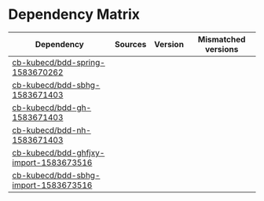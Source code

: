 # Dependency Matrix

Dependency | Sources | Version | Mismatched versions
---------- | ------- | ------- | -------------------
[cb-kubecd/bdd-spring-1583670262](https://github.com/cb-kubecd/bdd-spring-1583670262.git) |  | []() | 
[cb-kubecd/bdd-sbhg-1583671403](https://github.com/cb-kubecd/bdd-sbhg-1583671403.git) |  | []() | 
[cb-kubecd/bdd-gh-1583671403](https://github.com/cb-kubecd/bdd-gh-1583671403.git) |  | []() | 
[cb-kubecd/bdd-nh-1583671403](https://github.com/cb-kubecd/bdd-nh-1583671403.git) |  | []() | 
[cb-kubecd/bdd-ghfjxy-import-1583673516](https://github.com/cb-kubecd/bdd-ghfjxy-import-1583673516.git) |  | []() | 
[cb-kubecd/bdd-sbhg-import-1583673516](https://github.com/cb-kubecd/bdd-sbhg-import-1583673516.git) |  | []() | 
